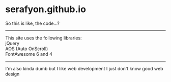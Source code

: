 # serafyon.github.io

So this is like, the code...?

***

This site uses the following libraries:  
jQuery  
AOS (Auto OnScroll)  
FontAwesome 6 and 4  

***
I'm also kinda dumb but I like web development I just don't know good web design

